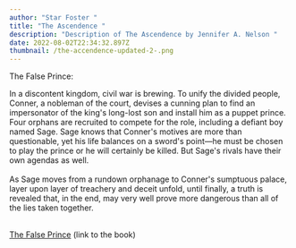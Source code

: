```yaml
---
author: "Star Foster "
title: "The Ascendence "
description: "Description of The Ascendence by Jennifer A. Nelson "
date: 2022-08-02T22:34:32.897Z
thumbnail: /the-accendence-updated-2-.png
---
```

The False Prince:

In a discontent kingdom, civil war is brewing. To unify the divided people, Conner, a nobleman of the court, devises a cunning plan to find an impersonator of the king's long-lost son and install him as a puppet prince. Four orphans are recruited to compete for the role, including a defiant boy named Sage. Sage knows that Conner's motives are more than questionable, yet his life balances on a sword's point—he must be chosen to play the prince or he will certainly be killed. But Sage's rivals have their own agendas as well.\
\
As Sage moves from a rundown orphanage to Conner's sumptuous palace, layer upon layer of treachery and deceit unfold, until finally, a truth is revealed that, in the end, may very well prove more dangerous than all of the lies taken together. 

[](https://www.goodreads.com/book/show/12432220-the-false-prince#)\
[The False Prince](https://www.goodreads.com/book/show/12432220-the-false-prince) (link to the book)[](https://www.goodreads.com/book/show/12432220-the-false-prince)
